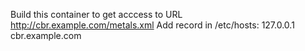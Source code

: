 Build this container to get acccess to URL http://cbr.example.com/metals.xml
Add record in /etc/hosts: 127.0.0.1 cbr.example.com
